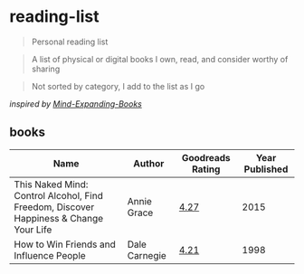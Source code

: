 # reading-list

> Personal reading list

> A list of physical or digital books I own, read, and consider worthy of sharing

> Not sorted by category, I add to the list as I go

*inspired by [Mind-Expanding-Books](https://github.com/hackerkid/Mind-Expanding-Books)*



## books

| Name | Author | Goodreads Rating | Year Published |  
|------|--------|------------------|----------------|  
| This Naked Mind: Control Alcohol, Find Freedom, Discover Happiness & Change Your Life  | Annie Grace | [4.27](https://www.goodreads.com/book/show/27202127-this-naked-mind) | 2015 |
| How to Win Friends and Influence People  | Dale Carnegie | [4.21](https://www.goodreads.com/book/show/4865.How_to_Win_Friends_and_Influence_People) | 1998 |
